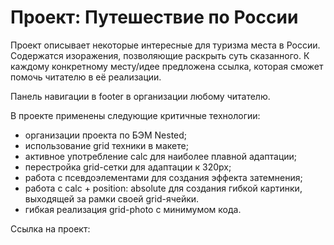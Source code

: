 # Проект: Путешествие по России

Проект описывает некоторые интересные для туризма места в России.
Содержатся изоражения, позволяющие раскрыть суть сказанного.
К каждому конкретному месту/идее предложена ссылка, которая
сможет помочь читателю в её реализации.

Панель навигации в footer в организации любому читателю.

В проекте применены следующие критичные технологии: 
- организации проекта по БЭМ Nested;
- использование grid техники в макете;
- активное употребление calc для наиболее плавной адаптации;
- перестройка grid-сетки для адаптации к 320px;
- работа с псевдоэлементами для создания эффекта затемнения;
- работа с calc + position: absolute для создания гибкой картинки,
выходящей за рамки своей grid-ячейки.
- гибкая реализация grid-photo с минимумом кода.

Ссылка на проект: 